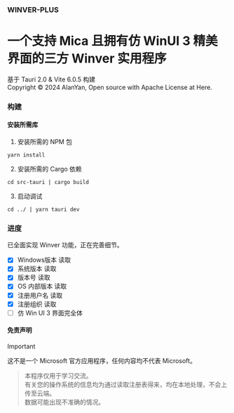 ### WINVER-PLUS
# 一个支持 Mica 且拥有仿 WinUI 3 精美界面的三方 Winver 实用程序

<picture>
 <source media="(prefers-color-scheme: dark)" srcset="https://github.com/user-attachments/assets/b1946028-8dff-4428-954a-27e25265ece2">
 <source media="(prefers-color-scheme: light)" srcset="https://github.com/user-attachments/assets/24c6e8e9-3b07-48a1-8d3f-c941f7f22286">
</picture>

基于 Tauri 2.0 & Vite 6.0.5 构建  
Copyright © 2024 AlanYan, Open source with Apache License at Here.  
### 构建
#### 安装所需库
1. 安装所需的 NPM 包
``` shell
yarn install
```

2. 安装所需的 Cargo 依赖
``` shell
cd src-tauri | cargo build
```

3. 启动调试
``` shell
cd ../ | yarn tauri dev
```
### 进度
已全面实现 Winver 功能，正在完善细节。  
- [X] Windows版本 读取  
- [X] 系统版本 读取  
- [X] 版本号 读取  
- [X] OS 内部版本 读取  
- [X] 注册用户名 读取  
- [X] 注册组织 读取  
- [ ] 仿 Win UI 3 界面完全体
#### 免责声明
> [!IMPORTANT]
> 这不是一个 Microsoft 官方应用程序，任何内容均不代表 Microsoft。

> 本程序仅用于学习交流。  
> 有关您的操作系统的信息均为通过读取注册表得来，均在本地处理，不会上传至云端。  
> 数据可能出现不准确的情况。  
